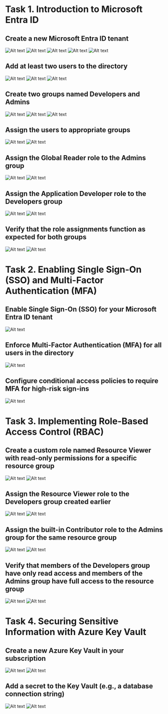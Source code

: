 # Task 1. Introduction to Microsoft Entra ID

## Create a new Microsoft Entra ID tenant
![Alt text](https://github.com/vladyslav-tkachuk3/CapgeminiEngineering/blob/7597956a62122b2338d7374a80c290146b1a00ba/Task%201.%20Introduction%20to%20Microsoft%20Entra%20ID/1.jpg)
![Alt text](https://github.com/vladyslav-tkachuk3/CapgeminiEngineering/blob/7597956a62122b2338d7374a80c290146b1a00ba/Task%201.%20Introduction%20to%20Microsoft%20Entra%20ID/2.jpg)
![Alt text](https://github.com/vladyslav-tkachuk3/CapgeminiEngineering/blob/7597956a62122b2338d7374a80c290146b1a00ba/Task%201.%20Introduction%20to%20Microsoft%20Entra%20ID/3.jpg)
![Alt text](https://github.com/vladyslav-tkachuk3/CapgeminiEngineering/blob/7597956a62122b2338d7374a80c290146b1a00ba/Task%201.%20Introduction%20to%20Microsoft%20Entra%20ID/4.jpg)
![Alt text](https://github.com/vladyslav-tkachuk3/CapgeminiEngineering/blob/7597956a62122b2338d7374a80c290146b1a00ba/Task%201.%20Introduction%20to%20Microsoft%20Entra%20ID/5.jpg)
## Add at least two users to the directory
![Alt text](https://github.com/vladyslav-tkachuk3/CapgeminiEngineering/blob/7597956a62122b2338d7374a80c290146b1a00ba/Task%201.%20Introduction%20to%20Microsoft%20Entra%20ID/6.jpg)
![Alt text](https://github.com/vladyslav-tkachuk3/CapgeminiEngineering/blob/7597956a62122b2338d7374a80c290146b1a00ba/Task%201.%20Introduction%20to%20Microsoft%20Entra%20ID/7.jpg)
![Alt text](https://github.com/vladyslav-tkachuk3/CapgeminiEngineering/blob/7597956a62122b2338d7374a80c290146b1a00ba/Task%201.%20Introduction%20to%20Microsoft%20Entra%20ID/8.jpg)
## Create two groups named Developers and Admins
![Alt text](https://github.com/vladyslav-tkachuk3/CapgeminiEngineering/blob/7597956a62122b2338d7374a80c290146b1a00ba/Task%201.%20Introduction%20to%20Microsoft%20Entra%20ID/9.jpg)
![Alt text](https://github.com/vladyslav-tkachuk3/CapgeminiEngineering/blob/7597956a62122b2338d7374a80c290146b1a00ba/Task%201.%20Introduction%20to%20Microsoft%20Entra%20ID/10.jpg)
![Alt text](https://github.com/vladyslav-tkachuk3/CapgeminiEngineering/blob/7597956a62122b2338d7374a80c290146b1a00ba/Task%201.%20Introduction%20to%20Microsoft%20Entra%20ID/11.jpg)
## Assign the users to appropriate groups
![Alt text](https://github.com/vladyslav-tkachuk3/CapgeminiEngineering/blob/7597956a62122b2338d7374a80c290146b1a00ba/Task%201.%20Introduction%20to%20Microsoft%20Entra%20ID/12.jpg)
![Alt text](https://github.com/vladyslav-tkachuk3/CapgeminiEngineering/blob/7597956a62122b2338d7374a80c290146b1a00ba/Task%201.%20Introduction%20to%20Microsoft%20Entra%20ID/13.jpg)
## Assign the Global Reader role to the Admins group
![Alt text](https://github.com/vladyslav-tkachuk3/CapgeminiEngineering/blob/7597956a62122b2338d7374a80c290146b1a00ba/Task%201.%20Introduction%20to%20Microsoft%20Entra%20ID/14.jpg)
![Alt text](https://github.com/vladyslav-tkachuk3/CapgeminiEngineering/blob/7597956a62122b2338d7374a80c290146b1a00ba/Task%201.%20Introduction%20to%20Microsoft%20Entra%20ID/15.jpg)
## Assign the Application Developer role to the Developers group
![Alt text](https://github.com/vladyslav-tkachuk3/CapgeminiEngineering/blob/7597956a62122b2338d7374a80c290146b1a00ba/Task%201.%20Introduction%20to%20Microsoft%20Entra%20ID/16.jpg)
![Alt text](https://github.com/vladyslav-tkachuk3/CapgeminiEngineering/blob/7597956a62122b2338d7374a80c290146b1a00ba/Task%201.%20Introduction%20to%20Microsoft%20Entra%20ID/17.jpg)
## Verify that the role assignments function as expected for both groups
![Alt text](https://github.com/vladyslav-tkachuk3/CapgeminiEngineering/blob/7597956a62122b2338d7374a80c290146b1a00ba/Task%201.%20Introduction%20to%20Microsoft%20Entra%20ID/18.jpg)
![Alt text](https://github.com/vladyslav-tkachuk3/CapgeminiEngineering/blob/7597956a62122b2338d7374a80c290146b1a00ba/Task%201.%20Introduction%20to%20Microsoft%20Entra%20ID/19.jpg)

# Task 2. Enabling Single Sign-On (SSO) and Multi-Factor Authentication (MFA)
## Enable Single Sign-On (SSO) for your Microsoft Entra ID tenant
![Alt text](https://github.com/vladyslav-tkachuk3/CapgeminiEngineering/blob/85a1b43b439621ec480cac956e737f0888a40cd4/Task%202.%20Enabling%20Single%20Sign-On%20(SSO)%20and%20Multi-Factor%20Authentication%20(MFA)/1.jpg)
## Enforce Multi-Factor Authentication (MFA) for all users in the directory
![Alt text](https://github.com/vladyslav-tkachuk3/CapgeminiEngineering/blob/85a1b43b439621ec480cac956e737f0888a40cd4/Task%202.%20Enabling%20Single%20Sign-On%20(SSO)%20and%20Multi-Factor%20Authentication%20(MFA)/2.jpg)
## Configure conditional access policies to require MFA for high-risk sign-ins
![Alt text](https://github.com/vladyslav-tkachuk3/CapgeminiEngineering/blob/85a1b43b439621ec480cac956e737f0888a40cd4/Task%202.%20Enabling%20Single%20Sign-On%20(SSO)%20and%20Multi-Factor%20Authentication%20(MFA)/3.jpg)


# Task 3. Implementing Role-Based Access Control (RBAC)
## Create a custom role named Resource Viewer with read-only permissions for a specific resource group
![Alt text](https://github.com/vladyslav-tkachuk3/CapgeminiEngineering/blob/2426beab198c1e4a7b8ec72ed6ca38c4bf443836/Task%203.%20Implementing%20Role-Based%20Access%20Control%20(RBAC)/1.jpg)
![Alt text](https://github.com/vladyslav-tkachuk3/CapgeminiEngineering/blob/2426beab198c1e4a7b8ec72ed6ca38c4bf443836/Task%203.%20Implementing%20Role-Based%20Access%20Control%20(RBAC)/2.jpg)
## Assign the Resource Viewer role to the Developers group created earlier
![Alt text](https://github.com/vladyslav-tkachuk3/CapgeminiEngineering/blob/2426beab198c1e4a7b8ec72ed6ca38c4bf443836/Task%203.%20Implementing%20Role-Based%20Access%20Control%20(RBAC)/3.jpg)
![Alt text](https://github.com/vladyslav-tkachuk3/CapgeminiEngineering/blob/2426beab198c1e4a7b8ec72ed6ca38c4bf443836/Task%203.%20Implementing%20Role-Based%20Access%20Control%20(RBAC)/4.jpg)
## Assign the built-in Contributor role to the Admins group for the same resource group
![Alt text](https://github.com/vladyslav-tkachuk3/CapgeminiEngineering/blob/2426beab198c1e4a7b8ec72ed6ca38c4bf443836/Task%203.%20Implementing%20Role-Based%20Access%20Control%20(RBAC)/5.jpg)
![Alt text](https://github.com/vladyslav-tkachuk3/CapgeminiEngineering/blob/2426beab198c1e4a7b8ec72ed6ca38c4bf443836/Task%203.%20Implementing%20Role-Based%20Access%20Control%20(RBAC)/6.jpg)
## Verify that members of the Developers group have only read access and members of the Admins group have full access to the resource group
![Alt text](https://github.com/vladyslav-tkachuk3/CapgeminiEngineering/blob/2426beab198c1e4a7b8ec72ed6ca38c4bf443836/Task%203.%20Implementing%20Role-Based%20Access%20Control%20(RBAC)/7.jpg)
![Alt text](https://github.com/vladyslav-tkachuk3/CapgeminiEngineering/blob/2426beab198c1e4a7b8ec72ed6ca38c4bf443836/Task%203.%20Implementing%20Role-Based%20Access%20Control%20(RBAC)/8.jpg)

# Task 4. Securing Sensitive Information with Azure Key Vault
## Create a new Azure Key Vault in your subscription
![Alt text](https://github.com/vladyslav-tkachuk3/CapgeminiEngineering/blob/010a725e968c8e0afc1edab5af9a548888d3d96b/Task%204.%20Securing%20Sensitive%20Information%20with%20Azure%20Key%20Vault/1.jpg)
![Alt text](https://github.com/vladyslav-tkachuk3/CapgeminiEngineering/blob/010a725e968c8e0afc1edab5af9a548888d3d96b/Task%204.%20Securing%20Sensitive%20Information%20with%20Azure%20Key%20Vault/2.jpg)
## Add a secret to the Key Vault (e.g., a database connection string)
![Alt text](https://github.com/vladyslav-tkachuk3/CapgeminiEngineering/blob/010a725e968c8e0afc1edab5af9a548888d3d96b/Task%204.%20Securing%20Sensitive%20Information%20with%20Azure%20Key%20Vault/3.jpg)
![Alt text](https://github.com/vladyslav-tkachuk3/CapgeminiEngineering/blob/010a725e968c8e0afc1edab5af9a548888d3d96b/Task%204.%20Securing%20Sensitive%20Information%20with%20Azure%20Key%20Vault/4.jpg)


